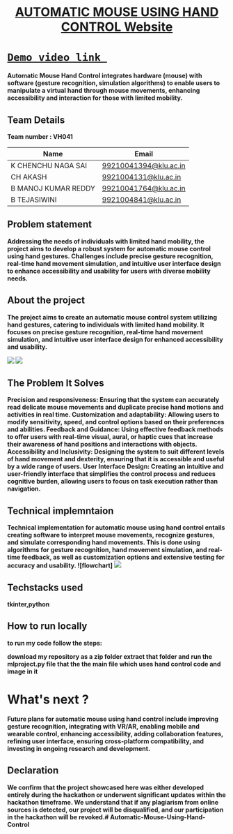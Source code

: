 <h1 align="center" style="border-bottom: none">
    <b>
        <a href=""> AUTOMATIC MOUSE USING HAND CONTROL Website </a><br>
</h1>

# [`Demo video link `](https://drive.google.com/file/d/1sW_lgQaCjf8AsCDL8D1eaNcCqV4ArPJl/view?usp=drivesdk)
Automatic Mouse Hand Control integrates hardware (mouse) with software (gesture recognition, simulation algorithms) to enable users to manipulate a virtual hand through mouse movements, enhancing accessibility and interaction for those with limited mobility.
## Team Details
Team number : VH041

| Name    | Email           |
|---------|-----------------|
| K CHENCHU NAGA SAI | 99210041394@klu.ac.in |
| CH AKASH | 9921004131@klu.ac.in |
| B MANOJ KUMAR REDDY | 99210041764@klu.ac.in |
| B TEJASIWINI | 9921004841@klu.ac.in |

## Problem statement 
Addressing the needs of individuals with limited hand mobility, the project aims to develop a robust system for automatic mouse control using hand gestures. Challenges include precise gesture recognition, real-time hand movement simulation, and intuitive user interface design to enhance accessibility and usability for users with diverse mobility needs.
## About the project
The project aims to create an automatic mouse control system utilizing hand gestures, catering to individuals with limited hand mobility. It focuses on precise gesture recognition, real-time hand movement simulation, and intuitive user interface design for enhanced accessibility and usability.

<img src="https://encrypted-tbn0.gstatic.com/images?q=tbn:ANd9GcS8Jmdr3wn9fr3N3rKx8gbFSzJ4n2JgzEdCfg&usqp=CAU">
<img src="https://encrypted-tbn0.gstatic.com/images?q=tbn:ANd9GcQcPs6AexlwCQljzEXLQE6qgJsj8VAGVE9R2jtduoegHl4xSlsu5by5VneM&s=10">

## The Problem It Solves
Precision and responsiveness: Ensuring that the system can accurately read delicate mouse movements and duplicate precise hand motions and activities in real time.
Customization and adaptability: Allowing users to modify sensitivity, speed, and control options based on their preferences and abilities.
Feedback and Guidance: Using effective feedback methods to offer users with real-time visual, aural, or haptic cues that increase their awareness of hand positions and interactions with objects.
Accessibility and Inclusivity: Designing the system to suit different levels of hand movement and dexterity, ensuring that it is accessible and useful by a wide range of users.
User Interface Design: Creating an intuitive and user-friendly interface that simplifies the control process and reduces cognitive burden, allowing users to focus on task execution rather than navigation.


## Technical implemntaion 
Technical implementation for automatic mouse using hand control entails creating software to interpret mouse movements, recognize gestures, and simulate corresponding hand movements. This is done using algorithms for gesture recognition, hand movement simulation, and real-time feedback, as well as customization options and extensive testing for accuracy and usability.
![flowchart]
<img src="https://encrypted-tbn0.gstatic.com/images?q=tbn:ANd9GcSPP2iCk73JfAlGR9lRb1xSXDVkbiHerhLg4g&usqp=CAU">
## Techstacks used 
tkinter,python
## How to run locally 
to run my code follow the steps:

download my repository as a zip folder
extract that folder and run the mlproject.py file that the the main file which uses hand control code and image in it
# What's next ?
Future plans for automatic mouse using hand control include improving gesture recognition, integrating with VR/AR, enabling mobile and wearable control, enhancing accessibility, adding collaboration features, refining user interface, ensuring cross-platform compatibility, and investing in ongoing research and development.
## Declaration
We confirm that the project showcased here was either developed entirely during the hackathon or underwent significant updates within the hackathon timeframe. We understand that if any plagiarism from online sources is detected, our project will be disqualified, and our participation in the hackathon will be revoked.# Automatic-Mouse-Using-Hand-Control
